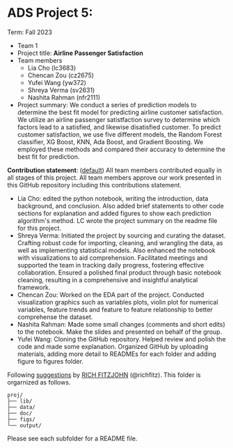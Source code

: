 # ADS Project 5: 

Term: Fall 2023

+ Team 1
+ Project title: **Airline Passenger Satisfaction**
+ Team members
	+ Lia Cho (lc3683)
	+ Chencan Zou (cz2675)
	+ Yufei Wang (yw372)
	+ Shreya Verma (sv2631)
	+ Nashita Rahman (nfr2111)
+ Project summary: We conduct a series of prediction models to determine the best fit model for predicting airline customer satisfaction. We utilize an airline passenger satistfaction survey to determine which factors lead to a satisfied, and likewise disatisfied customer. To predict customer satisfaction, we use five different models, the Random Forest classifier, XG Boost, KNN, Ada Boost, and Gradient Boosting. We employed these methods and compared their accuracy to determine the best fit for prediction. 
	
**Contribution statement**: ([default](doc/a_note_on_contributions.md)) All team members contributed equally in all stages of this project. All team members approve our work presented in this GitHub repository including this contributions statement. 

+ Lia Cho: edited the python notebook, writing the introduction, data background, and conclusion. Also added brief statements to other code sections for explanation and added figures to show each prediction algorithm's method. LC wrote the project summary on the readme file for this project.
+ Shreya Verma: Initiated the project by sourcing and curating the dataset. Crafting robust code for importing, cleaning, and wrangling the data, as well as implementing statistical models. Also enhanced the notebook with visualizations to aid comprehension. Facilitated meetings and supported the team in tracking daily progress, fostering effective collaboration. Ensured a polished final product through basic notebook cleaning, resulting in a comprehensive and insightful analytical framework.
+ Chencan Zou: Worked on the EDA part of the project. Conducted visualization graphics such as variables plots, violin plot for numerical variables, feature trends and feature to feature relationship to better comprehense the dataset.
+ Nashita Rahman: Made some small changes (comments and short edits) to the notebook. Make the slides and presented on behalf of the group.
+ Yufei Wang: Cloning the GitHub repository. Helped review and polish the code and made some explanation. Organized GitHub by uploading materials, adding more detail to READMEs for each folder and adding figure to figures folder.

Following [suggestions](http://nicercode.github.io/blog/2013-04-05-projects/) by [RICH FITZJOHN](http://nicercode.github.io/about/#Team) (@richfitz). This folder is orgarnized as follows.

```
proj/
├── lib/
├── data/
├── doc/
├── figs/
└── output/
```

Please see each subfolder for a README file.
